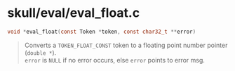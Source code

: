 # skull/eval/eval_float.c

```c
void *eval_float(const Token *token, const char32_t **error)
```

> Converts a `TOKEN_FLOAT_CONST` token to a floating point number pointer (`double *`).
> \
> `error` is `NULL` if no error occurs, else `error` points to error msg.

